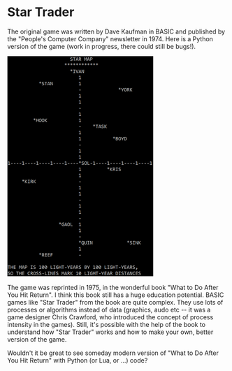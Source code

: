 # Star Trader

The original game was written by Dave Kaufman in BASIC and published by the "People's Computer Company" newsletter in 1974.
Here is a Python version of the game (work in progress, there could still be bugs!).

![Star Trader screenshot](star_trader.png)

The game was reprinted in 1975, in the wonderful book "What to Do After You Hit Return".
I think this book still has a huge education potential.
BASIC games like "Star Trader" from the book are quite complex.
They use lots of processes or algorithms instead of data (graphics, audo etc -- it was a game designer Chris Crawford, who introduced the concept of process intensity in the games).
Still, it's possible with the help of the book to understand how "Star Trader" works and how to make your own, better version of the game.

Wouldn't it be great to see someday modern version of "What to Do After You Hit Return" with Python (or Lua, or ...) code?

